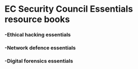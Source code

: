 # EC Security Council Essentials resource books
<h3>-Ethical hacking essentials</h3>
<h3>-Network defence essentials</h3>
<h3>-Digital forensics essentials</h3>
